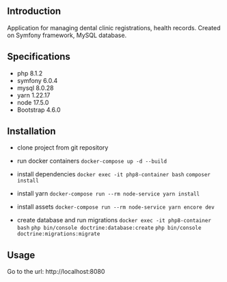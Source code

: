## Introduction

Application for managing dental clinic registrations, health records. Created on Symfony framework,
MySQL database.

## Specifications

- php 8.1.2
- symfony 6.0.4
- mysql 8.0.28
- yarn 1.22.17
- node 17.5.0
- Bootstrap 4.6.0

## Installation

- clone project from git repository

- run docker containers
  `docker-compose up -d --build`

- install dependencies
  `docker exec -it php8-container bash`
  `composer install`

- install yarn
  `docker-compose run --rm node-service yarn install`

- install assets
  `docker-compose run --rm node-service yarn encore dev`

- create database and run migrations
  `docker exec -it php8-container bash`
  `php bin/console doctrine:database:create`
  `php bin/console doctrine:migrations:migrate`

## Usage

Go to the url: http://localhost:8080


